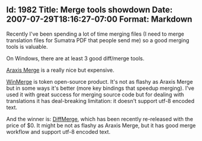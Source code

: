 Id: 1982
Title: Merge tools showdown
Date: 2007-07-29T18:16:27-07:00
Format: Markdown
--------------
Recently I've been spending a lot of time merging files (I need to merge
translation files for Sumatra PDF that people send me) so a good merging
tools is valuable.

On Windows, there are at least 3 good diff/merge tools.

[Araxis Merge](http://www.araxis.com/merge/) is a really nice but
expensive.

[WinMerge](http://winmerge.org/) is token open-source product. It's not
as flashy as Araxis Merge but in some ways it's better (more key
bindings that speedup merging). I've used it with great success for
merging source code but for dealing with translations it has
deal-breaking limitation: it doesn't support utf-8 encoded text.

And the winner is:
[DiffMerge](http://www.sourcegear.com/diffmerge/index.html), which has
been recently re-released with the price of $0. It might be not as
flashy as Araxis Merge, but it has good merge workflow and support utf-8
encoded text.
